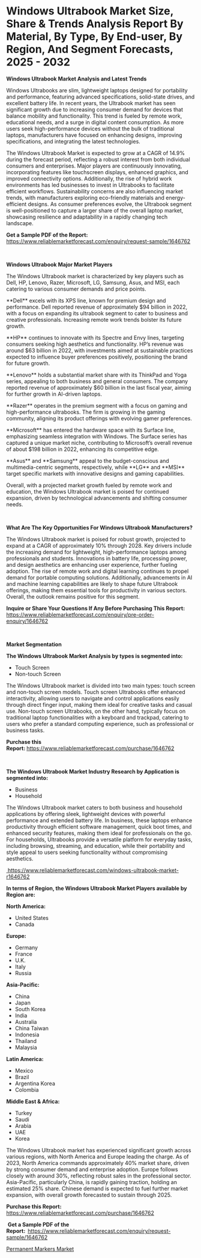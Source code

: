 <p><h1>Windows Ultrabook Market Size, Share & Trends Analysis Report By Material, By Type, By End-user, By Region, And Segment Forecasts, 2025 - 2032</h1></p><p><strong>Windows Ultrabook Market Analysis and Latest Trends</strong></p>
<p><p>Windows Ultrabooks are slim, lightweight laptops designed for portability and performance, featuring advanced specifications, solid-state drives, and excellent battery life. In recent years, the Ultrabook market has seen significant growth due to increasing consumer demand for devices that balance mobility and functionality. This trend is fueled by remote work, educational needs, and a surge in digital content consumption. As more users seek high-performance devices without the bulk of traditional laptops, manufacturers have focused on enhancing designs, improving specifications, and integrating the latest technologies.</p><p>The Windows Ultrabook Market is expected to grow at a CAGR of 14.9% during the forecast period, reflecting a robust interest from both individual consumers and enterprises. Major players are continuously innovating, incorporating features like touchscreen displays, enhanced graphics, and improved connectivity options. Additionally, the rise of hybrid work environments has led businesses to invest in Ultrabooks to facilitate efficient workflows. Sustainability concerns are also influencing market trends, with manufacturers exploring eco-friendly materials and energy-efficient designs. As consumer preferences evolve, the Ultrabook segment is well-positioned to capture a larger share of the overall laptop market, showcasing resilience and adaptability in a rapidly changing tech landscape.</p></p>
<p><strong>Get a Sample PDF of the Report:&nbsp;</strong> <a href="https://www.reliablemarketforecast.com/enquiry/request-sample/1646762?utm_campaign=2332&utm_medium=2&utm_source=Github&utm_content=ia&utm_term=09022025&utm_id=windows-ultrabook">https://www.reliablemarketforecast.com/enquiry/request-sample/1646762</a></p>
<p>&nbsp;</p>
<p><strong>Windows Ultrabook Major Market Players</strong></p>
<p><p>The Windows Ultrabook market is characterized by key players such as Dell, HP, Lenovo, Razer, Microsoft, LG, Samsung, Asus, and MSI, each catering to various consumer demands and price points.</p><p>**Dell** excels with its XPS line, known for premium design and performance. Dell reported revenue of approximately $94 billion in 2022, with a focus on expanding its ultrabook segment to cater to business and creative professionals. Increasing remote work trends bolster its future growth.</p><p>**HP** continues to innovate with its Spectre and Envy lines, targeting consumers seeking high aesthetics and functionality. HP’s revenue was around $63 billion in 2022, with investments aimed at sustainable practices expected to influence buyer preferences positively, positioning the brand for future growth.</p><p>**Lenovo** holds a substantial market share with its ThinkPad and Yoga series, appealing to both business and general consumers. The company reported revenue of approximately $60 billion in the last fiscal year, aiming for further growth in AI-driven laptops.</p><p>**Razer** operates in the premium segment with a focus on gaming and high-performance ultrabooks. The firm is growing in the gaming community, aligning its product offerings with evolving gamer preferences.</p><p>**Microsoft** has entered the hardware space with its Surface line, emphasizing seamless integration with Windows. The Surface series has captured a unique market niche, contributing to Microsoft’s overall revenue of about $198 billion in 2022, enhancing its competitive edge.</p><p>**Asus** and **Samsung** appeal to the budget-conscious and multimedia-centric segments, respectively, while **LG** and **MSI** target specific markets with innovative designs and gaming capabilities. </p><p>Overall, with a projected market growth fueled by remote work and education, the Windows Ultrabook market is poised for continued expansion, driven by technological advancements and shifting consumer needs.</p></p>
<p>&nbsp;</p>
<p><strong>What Are The Key Opportunities For Windows Ultrabook Manufacturers?</strong></p>
<p><p>The Windows Ultrabook market is poised for robust growth, projected to expand at a CAGR of approximately 10% through 2028. Key drivers include the increasing demand for lightweight, high-performance laptops among professionals and students. Innovations in battery life, processing power, and design aesthetics are enhancing user experience, further fueling adoption. The rise of remote work and digital learning continues to propel demand for portable computing solutions. Additionally, advancements in AI and machine learning capabilities are likely to shape future Ultrabook offerings, making them essential tools for productivity in various sectors. Overall, the outlook remains positive for this segment.</p></p>
<p><strong>Inquire or Share Your Questions If Any Before Purchasing This Report:</strong> <a href="https://www.reliablemarketforecast.com/enquiry/pre-order-enquiry/1646762?utm_campaign=2332&utm_medium=2&utm_source=Github&utm_content=ia&utm_term=09022025&utm_id=windows-ultrabook">https://www.reliablemarketforecast.com/enquiry/pre-order-enquiry/1646762</a></p>
<p>&nbsp;</p>
<p><strong>Market Segmentation</strong></p>
<p><strong>The Windows Ultrabook Market Analysis by types is segmented into:</strong></p>
<p><ul><li>Touch Screen</li><li>Non-touch Screen</li></ul></p>
<p><p>The Windows Ultrabook market is divided into two main types: touch screen and non-touch screen models. Touch screen Ultrabooks offer enhanced interactivity, allowing users to navigate and control applications easily through direct finger input, making them ideal for creative tasks and casual use. Non-touch screen Ultrabooks, on the other hand, typically focus on traditional laptop functionalities with a keyboard and trackpad, catering to users who prefer a standard computing experience, such as professional or business tasks.</p></p>
<p><strong>Purchase this Report:&nbsp;</strong><a href="https://www.reliablemarketforecast.com/purchase/1646762?utm_campaign=2332&utm_medium=2&utm_source=Github&utm_content=ia&utm_term=09022025&utm_id=windows-ultrabook">https://www.reliablemarketforecast.com/purchase/1646762</a></p>
<p>&nbsp;</p>
<p><strong>The Windows Ultrabook Market Industry Research by Application is segmented into:</strong></p>
<p><ul><li>Business</li><li>Household</li></ul></p>
<p><p>The Windows Ultrabook market caters to both business and household applications by offering sleek, lightweight devices with powerful performance and extended battery life. In business, these laptops enhance productivity through efficient software management, quick boot times, and enhanced security features, making them ideal for professionals on the go. For households, Ultrabooks provide a versatile platform for everyday tasks, including browsing, streaming, and education, while their portability and style appeal to users seeking functionality without compromising aesthetics.</p></p>
<p><a href="https://www.reliablemarketforecast.com/windows-ultrabook-market-r1646762?utm_campaign=2332&utm_medium=2&utm_source=Github&utm_content=ia&utm_term=09022025&utm_id=windows-ultrabook">&nbsp;https://www.reliablemarketforecast.com/windows-ultrabook-market-r1646762</a></p>
<p><strong>In terms of Region, the Windows Ultrabook Market Players available by Region are:</strong></p>
<p>
    <p> <strong> North America: </strong>
        <ul>
            <li>United States</li>
            <li>Canada</li>
        </ul>
        </p> 
    <p> <strong> Europe: </strong>
        <ul>
            <li>Germany</li>
            <li>France</li>
            <li>U.K.</li>
            <li>Italy</li>
            <li>Russia</li>
        </ul>
        </p> 
    <p> <strong> Asia-Pacific: </strong>
        <ul>
            <li>China</li>
            <li>Japan</li>
            <li>South Korea</li>
            <li>India</li>
            <li>Australia</li>
            <li>China Taiwan</li>
            <li>Indonesia</li>
            <li>Thailand</li>
            <li>Malaysia</li>
        </ul>
        </p> 
    <p> <strong> Latin America: </strong>
        <ul>
            <li>Mexico</li>
            <li>Brazil</li>
            <li>Argentina Korea</li>
            <li>Colombia</li>
        </ul>
        </p> 
    <p> <strong> Middle East & Africa: </strong>
        <ul>
            <li>Turkey</li>
            <li>Saudi</li>
            <li>Arabia</li>
            <li>UAE</li>
            <li>Korea</li>
        </ul>
    </p>
    </p>
<p><p>The Windows Ultrabook market has experienced significant growth across various regions, with North America and Europe leading the charge. As of 2023, North America commands approximately 40% market share, driven by strong consumer demand and enterprise adoption. Europe follows closely with around 30%, reflecting robust sales in the professional sector. Asia-Pacific, particularly China, is rapidly gaining traction, holding an estimated 25% share. Chinese demand is expected to fuel further market expansion, with overall growth forecasted to sustain through 2025.</p></p>
<p><strong>Purchase this Report: </strong><a href="https://www.reliablemarketforecast.com/purchase/1646762?utm_campaign=2332&utm_medium=2&utm_source=Github&utm_content=ia&utm_term=09022025&utm_id=windows-ultrabook">https://www.reliablemarketforecast.com/purchase/1646762</a></p>
<p>&nbsp;<strong>Get a Sample PDF of the Report:&nbsp;&nbsp;</strong><a href="https://www.reliablemarketforecast.com/enquiry/request-sample/1646762?utm_campaign=2332&utm_medium=2&utm_source=Github&utm_content=ia&utm_term=09022025&utm_id=windows-ultrabook">https://www.reliablemarketforecast.com/enquiry/request-sample/1646762</a></p>
<p><strong></strong></p>
<p><p><a href="https://github.com/triattwood9919/Market-Research-Report-List-1/blob/main/permanent-markers-market.md?utm_campaign=2332&utm_medium=2&utm_source=Github&utm_content=ia&utm_term=09022025&utm_id=windows-ultrabook">Permanent Markers Market</a></p></p>